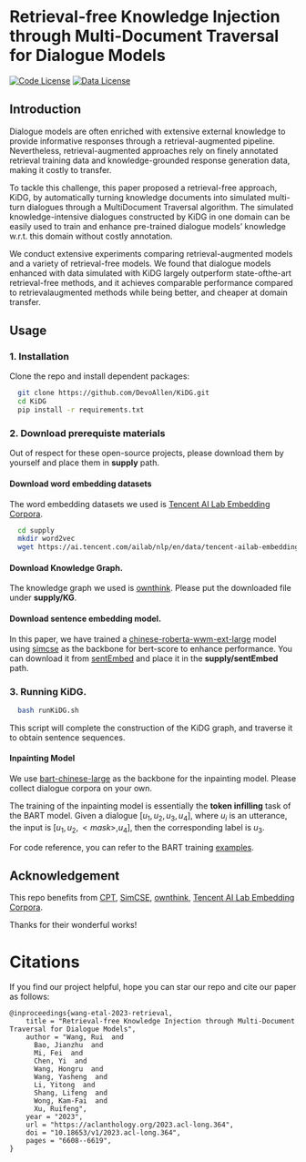 # Retrieval-free Knowledge Injection through Multi-Document Traversal for Dialogue Models
[![Code License](https://img.shields.io/badge/Code%20License-Apache_2.0-green.svg)](https://github.com/tatsu-lab/stanford_alpaca/blob/main/LICENSE)
[![Data License](https://img.shields.io/badge/Data%20License-CC%20By%20NC%204.0-red.svg)](https://github.com/tatsu-lab/stanford_alpaca/blob/main/DATA_LICENSE)
## Introduction
Dialogue models are often enriched with extensive external knowledge to provide informative responses through a retrieval-augmented pipeline. 
Nevertheless, retrieval-augmented approaches rely on finely annotated retrieval training data and knowledge-grounded response generation data, making it costly to transfer.

To tackle this challenge, this paper proposed a retrieval-free approach, KiDG, by automatically turning knowledge documents into simulated multi-turn dialogues through a MultiDocument Traversal algorithm. 
The simulated knowledge-intensive dialogues constructed by KiDG in one domain can be easily used to train and enhance pre-trained dialogue models’ knowledge w.r.t. this domain without costly annotation. 

We conduct extensive experiments comparing retrieval-augmented models and a variety of retrieval-free models. We found that dialogue models enhanced with data simulated with KiDG largely outperform state-ofthe-art retrieval-free methods, and it achieves comparable performance compared to retrievalaugmented methods while being better, and cheaper at domain transfer. 

## Usage

### 1. Installation

Clone the repo and install dependent packages:

```bash
  git clone https://github.com/DevoAllen/KiDG.git
  cd KiDG
  pip install -r requirements.txt
```
### 2. Download prerequiste materials
Out of respect for these open-source projects, please download them by yourself and place them in **supply** path.

#### Download word embedding datasets
The word embedding datasets we used is [Tencent AI Lab Embedding Corpora](https://ai.tencent.com/ailab/nlp/en/download.html).
```bash
  cd supply
  mkdir word2vec
  wget https://ai.tencent.com/ailab/nlp/en/data/tencent-ailab-embedding-zh-d200-v0.2.0-s.tar.gz
```

#### Download Knowledge Graph.

The knowledge graph we used is [ownthink](https://github.com/ownthink/KnowledgeGraphData).
Please put the downloaded file under **supply/KG**.

#### Download sentence embedding model.
In this paper, we have trained a [chinese-roberta-wwm-ext-large](https://huggingface.co/hfl/chinese-roberta-wwm-ext-large) model using [simcse](https://github.com/princeton-nlp/SimCSE) as the backbone for bert-score to enhance performance. You can download it from [sentEmbed](https://drive.google.com/file/d/1yM02yOm-CQya2maeNRdaNJQGKXkrIi5x/view?usp=drive_link) and place it in the **supply/sentEmbed** path.



### 3. Running KiDG.


```bash
  bash runKiDG.sh
```
This script will complete the construction of the KiDG graph, and traverse it to obtain sentence sequences.

#### Inpainting Model
We use [bart-chinese-large](https://huggingface.co/fnlp/bart-large-chinese) as the backbone for the inpainting model. Please collect dialogue corpora on your own. 

The training of the inpainting model is essentially the **token infilling** task of the BART model. Given a dialogue $[u_1, u_2, u_3, u_4]$, where $u_i$ is an utterance, the input is $[u_1, u_2, <mask> , u_4]$, then the corresponding label is $u_3$. 

For code reference, you can refer to the BART training [examples](https://github.com/fastnlp/CPT).


## Acknowledgement

This repo benefits from
[CPT](https://github.com/fastnlp/CPT), [SimCSE](https://github.com/princeton-nlp/SimCSE),
[ownthink](https://github.com/ownthink/KnowledgeGraphData),
[Tencent AI Lab Embedding Corpora](https://ai.tencent.com/ailab/nlp/en/download.html).

Thanks for their wonderful works!


# Citations
If you find our project helpful, hope you can star our repo and cite our paper as follows:
```
@inproceedings{wang-etal-2023-retrieval,
    title = "Retrieval-free Knowledge Injection through Multi-Document Traversal for Dialogue Models",
    author = "Wang, Rui  and
      Bao, Jianzhu  and
      Mi, Fei  and
      Chen, Yi  and
      Wang, Hongru  and
      Wang, Yasheng  and
      Li, Yitong  and
      Shang, Lifeng  and
      Wong, Kam-Fai  and
      Xu, Ruifeng",
    year = "2023",
    url = "https://aclanthology.org/2023.acl-long.364",
    doi = "10.18653/v1/2023.acl-long.364",
    pages = "6608--6619",
}
```
 